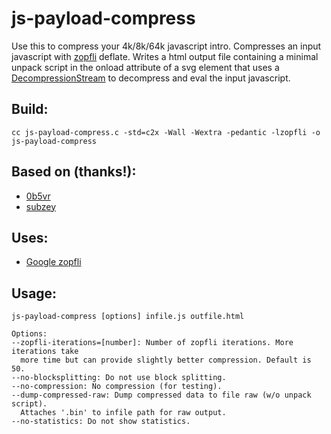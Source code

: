 # js-payload-compress

Use this to compress your 4k/8k/64k javascript intro. Compresses an input javascript with [zopfli](https://github.com/google/zopfli) deflate. Writes a html output file containing a minimal unpack script in the onload attribute of a svg element that uses a [DecompressionStream](https://developer.mozilla.org/en-US/docs/Web/API/DecompressionStream) to decompress and eval the input javascript.

## Build:
`cc js-payload-compress.c -std=c2x -Wall -Wextra -pedantic -lzopfli -o js-payload-compress`

## Based on (thanks!):
- [0b5vr](https://gist.github.com/0b5vr/09ee96ca2efbe5bf9d64dad7220e923b)
- [subzey](https://github.com/subzey/fetchcrunch)

## Uses:
- [Google zopfli](https://github.com/google/zopfli)

## Usage:
```
js-payload-compress [options] infile.js outfile.html

Options:
--zopfli-iterations=[number]: Number of zopfli iterations. More iterations take
  more time but can provide slightly better compression. Default is 50.
--no-blocksplitting: Do not use block splitting.
--no-compression: No compression (for testing).
--dump-compressed-raw: Dump compressed data to file raw (w/o unpack script).
  Attaches '.bin' to infile path for raw output.
--no-statistics: Do not show statistics.
```

